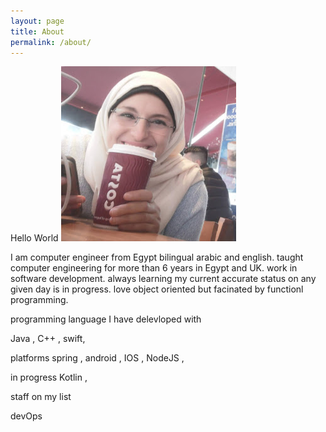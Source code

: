 ```yaml
---
layout: page
title: About
permalink: /about/
---
```


Hello World 
![soha](/images/soha.jpg)

I am computer engineer from Egypt bilingual arabic and english. taught computer engineering for more than 6 years in Egypt and UK. work in software development. always learning my current accurate status on any given day is in progress. 
love object oriented but facinated by functionl programming.

programming language I have delevloped with 

Java , C++ , swift, 

platforms 
spring , android , IOS , NodeJS , 


in progress 
Kotlin , 

staff on my list 

devOps 
